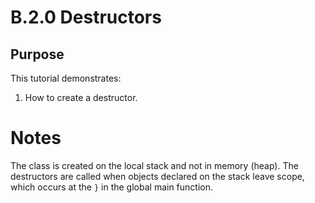 # B.2.0 Destructors

## Purpose

This tutorial demonstrates:

1. How to create a destructor.  

# Notes

The class is created on the local stack and not in memory (heap).  The destructors are called when objects declared on the stack leave scope, which occurs at the ```}``` in the global main function.

